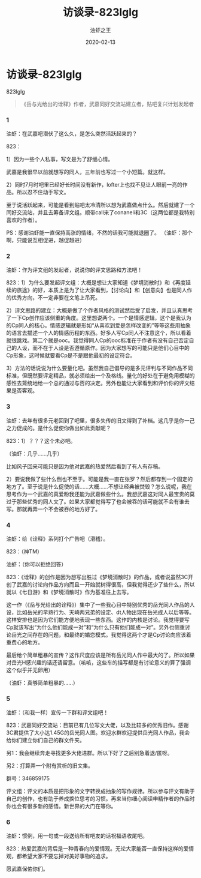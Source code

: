 ﻿---
layout:     post
title:      访谈录-823lglg
date:       2020-02-13
author:     油虾之王
#header-img: img/20200213ftl/1.JPG
catalog: true
tags:
    - 访谈录
    - 吧刊
    - 2020
	- 823
---

# 访谈录-823lglg

823lglg

> 《岳与光给出的诠释》作者，武嘉同好交流站建立者，贴吧复兴计划发起者

### 1
油虾：在武嘉吧潜伏了这么久，是怎么突然活跃起来的？

823：

1）因为⼀些个⼈私事，写⽂是为了舒缓⼼情。

武嘉是我很早以前就想写的同⼈，三年前也写过⼀个小短篇。就这样。

2）同时7月时吧里已经好长时间没有新作，lofter上也找不见让⼈眼前⼀亮的作品。所以忍不住动⼿写⽂。

⾄于说活跃起来，可能是看到贴吧太冷清所以想为武嘉做点什么。然后就建了⼀个同好交流站，并且去筹备评⽂组。顺带call来了conaneli和3C（这两位都是我特别喜欢的作者）。

PS：感谢油虾能⼀直保持⾼涨的情绪，不然的话我可能就退圈了。
（油虾：那个啊，只能说互相促进，越促越进）

### 2
油虾：作为评文组的发起者，说说你的评文思路和方法吧！

823：1）为什么要发起评⽂组：⼤概是想让⼤家知道《梦境消散时》和《再度延续的旅途》的好，本质上是为了让⼤家看到，【讨论向】和【创意向】也是同⼈作的优秀⽅向，不⼀定非要在⽂笔上吊死。

2）评⽂思路的建立：⼤概是做了个作者风格的测试然后受了启发，并且认真思考了⼀下Cp创作应该侧重的角度。这里想说两个。⼀个是情感逻辑，这个是我认为的Cp同⼈的核⼼。情感逻辑就是形如“从喜欢到爱是怎样改变的”等等这些用抽象的语⾔去描述⼀个⼈的情感历程的东西。好多⼈写Cp同⼈不注意这个，所以看着就很跳戏。第⼆个就是ooc。我觉得同⼈Cp的ooc标准在于作者有没有自⼰否定自⼰的⼈设，⽽不在于⼈设是否遵循原作。因为⼤家想写的可能只是他们⼼目中的Cp形象，这时候就要看Cp是不是跟他最初的设定符合。

3）⽅法的话说说为什么要量化吧。虽然我自⼰倡导的是多元评判与不同作品不同标准，但既然要评定精品，就必须给出⼀个及格线。量化的好处在于避免用模糊的感性去笼统地给⼀个总的通过与否的决定。另外也能让⼤家看到和评价你的评⽂结果是否客观。

### 3
油虾：去年有很多元老回到了吧里，很多失传的旧文得到了补档。这几乎是你一己之力促成的。是什么促使你做出如此贡献呢？

823：1）？？？这个未必吧。

（油虾：⼏乎……⼏乎）

比如风⼦回来可能只是因为他对武嘉的热爱然后看到了有⼈有存稿。

2）要说我做了些什么倒也不⾄于。可能是我⼀直在张罗？然后都存到⼀个固定的地⽅了。⾄于说是什么促使的话……⼤概……不想让经典被焚毁？怎么说呢，我在思考作为⼀个武嘉的真爱粉我还能为武嘉做些什么。我想武嘉这对同⼈最宝贵的莫过于那些优秀的同⼈⽂了。如果⼤家都觉得写了也会被吞的话可能就不会有谁去写。那就再弄⼀个不会被吞的地⽅好了。

### 4
油虾：给《诠释》系列打个广告吧（滑稽）。

823：（神TM）

油虾：（你可以拒绝回答）

823：《诠释》的创作是因为想写出胜过《梦境消散时》的作品，或者说虽然3C开创了武嘉的讨论向作品⽅向⽽且⼀开始就树得很⾼，但我觉得还少了些什么，所以就以《七日游》和《梦境消散时》作为基准往上去写。

这⼀作（《岳与光给出的诠释》）集中了⼀些我⼼目中特别优秀的岳光同⼈作品的⼈设，比如岳光的早熟⾏为、天崎两兄弟的设定、dt⼈物出现在岳光成⼈以后等等。这样安排也是因为它们能⽅便地表现⼀些东西。这作的内核是讨论。我觉得要写Cp就该写出“为什么他们能成⼀对”和“为什么只有他们能成⼀对”。另外也侧重讨论岳光之间存在的问题，和最终的婚恋模式。我觉得这两个才是Cp讨论向应该着重费⼼的地⽅。

最后给个简单粗暴的宣传？这作尺度应该是所有岳光同⼈作中最⼤的了。所以如果对岳光H感兴趣的话还请留意。（咳咳，这些车的描写都是有讨论意义的算了强调这个似乎并⽆卵用）

（油虾：真够简单粗暴的……）

### 5
油虾：（和我一样）宣传一下群和评文组吧！

823：武嘉同好交流站：目前已有⼏位写⽂⼤佬，以及比较多的优秀旧作。感谢3C君提供了⼤小达1.45G的岳光同⼈图。欢迎⽔群欢迎提供岳光同⼈作品，我会给你们建立你们自⼰的群⽂件夹。

另1：我会继续奔⾛寻找更多⼤佬进群。所以下好了之后别急着退/匿呀。

另2：打算弄⼀个附有赏析的旧⽂集。


群号：346859175

评⽂组：评⽂的本质是把形象的⽂字转换成抽象的写作规律。所以参与评⽂有助于自⼰的创作，也有助于养成换位思考的习惯。再来当你细⼼阅读申精作者的作品时你也会有很多新的感悟。新世界的⼤门在等你。

### 6
油虾：惯例，用一句或一段送给所有吧友的话祝福语收尾吧。

823：热爱武嘉的背后是⼀种青春向的爱情观。⽆论⼤家能否⼀直保持这样的爱情观，都希望⼤家不要忘掉对美好事物的追求。

愿武嘉保佑你们。
